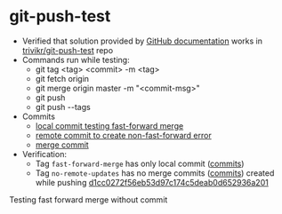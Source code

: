 # git-push-test

* Verified that solution provided by [GitHub documentation](https://help.github.com/en/github/using-git/dealing-with-non-fast-forward-errors) works in [trivikr/git-push-test](https://github.com/trivikr/git-push-test) repo
* Commands run while testing:
  * git tag &lt;tag&gt; &lt;commit&gt; -m &lt;tag&gt;
  * git fetch origin
  * git merge origin master -m "&lt;commit-msg&gt;"
  * git push
  * git push --tags
* Commits
  * [local commit testing fast-forward merge](https://github.com/trivikr/git-push-test/commit/58ae6f51b873ed8136e8d87ec975d230003a8690)
  * [remote commit to create non-fast-forward error](https://github.com/trivikr/git-push-test/commit/2ab017052dd35558673bfa18e88f4c57d43ce9f9)
  * [merge commit](https://github.com/trivikr/git-push-test/commit/59b60e256588cd110248094d73ad2a8b577decd0)
* Verification:
  * Tag `fast-forward-merge` has only local commit ([commits](https://github.com/trivikr/git-push-test/commits/fast-forward-merge))
  * Tag `no-remote-updates` has no merge commits ([commits](https://github.com/trivikr/git-push-test/commits/no-remote-updates)) created while pushing [d1cc0272f56eb53d97c174c5deab0d652936a201](https://github.com/trivikr/git-push-test/commit/d1cc0272f56eb53d97c174c5deab0d652936a201)

Testing fast forward merge without commit
